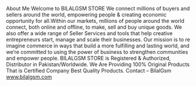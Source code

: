 About Me
	Welcome to BILALGSM STORE We connect millions of buyers and sellers around the world, empowering people & creating economic opportunity for all.Within our markets, millions of people around the world connect, both online and offline, to make, sell and buy unique goods. We also offer a wide range of Seller Services and tools that help creative entrepreneurs start, manage and scale their businesses. Our mission is to re imagine commerce in ways that build a more fulfilling and lasting world, and we’re committed to using the power of business to strengthen communities and empower people. BILALGSM STORE is Registered & Authorized, Distributor in Pakistan/Worldwide. We Are Providing 100% Original Products That is Certified Company Best Quality Products. Contact – BilalGsm www.bilalgsm.com
